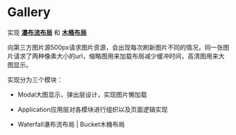 # Gallery

实现 **[瀑布流布局](http://kadong.space/Gallery/views/waterfall.html)** 和 **[木桶布局](http://kadong.space/Gallery/views/bucket.html)**

向第三方图片源500px请求图片资源，会出现每次刷新图片不同的情况，同一张图片请求了两种像素大小的url，缩略图用来加载布局减少缓冲时间，高清图用来大图显示。

实现分为三个模块：

* Modal大图显示，弹出层设计，实现图片懒加载

* Application应用层对各模块进行组织以及页面逻辑实现

* Waterfall瀑布流布局 | Bucket木桶布局

